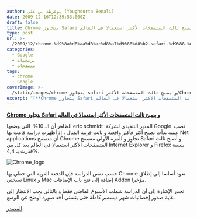 ```yaml
---
author: يوغرطة بن علي (Youghourta Benali)
date: 2009-12-16T12:39:53.000Z
draft: false
title: Chrome يتجاوز Safari و يصبح ثالث المتصفحات الأكثر استعمالا في العالم
type: post
url: >-
  /2009/12/chrome-%d9%8a%d8%aa%d8%ac%d8%a7%d9%88%d8%b2-safari-%d9%88-%d9%8a%d8%b5%d8%a8%d8%ad-%d8%ab%d8%a7%d9%84%d8%ab-%d8%a7%d9%84%d9%85%d8%aa%d8%b5%d9%81%d8%ad%d8%a7%d8%aa-%d8%a7%d9%84%d8%a3%d9%83%d8%ab%d8%b1/
categories:
  - Google
  - برمجيات
  - متصفحات
tags:
  - chrome
  - Google
coverImage: >-
  /static/images/chrome-يتجاوز-safari-و-يصبح-ثالث-المتصفحات-الأكثر/Chrome_logo.jpg
excerpt: "[**Chrome يتجاوز Safari و يصبح ثالث المتصفحات الأكثر استعمالا في العالم**](https://www.it-scoop.com/2009/12/chrome-%d9%8a%d8%aa%d8%ac%d8%a7%d9%88%d8%b2-safari-%d9%88-%d9%8a%d8%b5%d8%a8%d8%ad-%d8%ab%d8%a7%d9%84%d8%ab-%d8%a7%d9%84%d9%85%d8%aa%d8%b5%d9%81%d8%ad%d8%a7%d8%aa-%d8%a7%d9%84%d8%a3%d9%83%d8%ab%d8%b1/)\n\nالظاهر أن الـ 10% \_التي وضعها eric schmidt \_المدير التنفيذي لشركة Google \_نصب عينيه بدأت تصبح أكثر فأكثر واقعية و باتت قريبة المنال ، إذ أظهرت دراسة قامت بها Net"
---
```

[**Chrome يتجاوز Safari و يصبح ثالث المتصفحات الأكثر استعمالا في العالم**](https://www.it-scoop.com/2009/12/chrome-%d9%8a%d8%aa%d8%ac%d8%a7%d9%88%d8%b2-safari-%d9%88-%d9%8a%d8%b5%d8%a8%d8%ad-%d8%ab%d8%a7%d9%84%d8%ab-%d8%a7%d9%84%d9%85%d8%aa%d8%b5%d9%81%d8%ad%d8%a7%d8%aa-%d8%a7%d9%84%d8%a3%d9%83%d8%ab%d8%b1/)

الظاهر أن الـ 10%  التي وضعها eric schmidt  المدير التنفيذي لشركة Google  نصب عينيه بدأت تصبح أكثر فأكثر واقعية و باتت قريبة المنال ، إذ أظهرت دراسة قامت بها Net applications أن متصفح Chrome تجاوز و للمرة الأولى متصفح Safari و أصبح ثالث المتصفحات الأكثر استعمالا في العالم بعد كل من Internet Explorer و Firefox بنسبة قدرت بـ 4,4%.

![Chrome_logo](/static/images/chrome-يتجاوز-safari-و-يصبح-ثالث-المتصفحات-الأكثر/Chrome_logo.jpg)

حسب نفس الدراسة فإن الدفعة القوية التي حظي بها Chrome تعود أساسا إلى إطلاق نسختي Linux و Mac إضافة إلى فتح باب الإضافات Addon مؤخرا.

تجدر الإشارة إلى أن الدراسة شملت الأسبوع الماضي فقط و بالتالي يجب الانتظار إلى غاية صدور إحصائيات شهر ديسمبر كاملة حتى يتسنى أخذ صورة أوضح عن الوضع.

[المصدر](http://marketshare.hitslink.com/browser-market-share.aspx?qprid=0)
